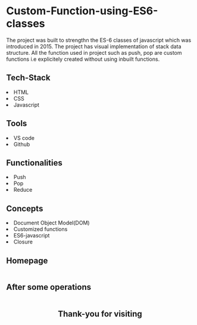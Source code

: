 # Custom-Function-using-ES6-classes
The project was built to strengthn the ES-6 classes of javascript which was introduced in 2015. The project has visual implementation of stack data structure. All the function used in project such as push, pop are custom functions i.e explicitely created without using inbuilt functions.



<h2>Tech-Stack</h2>
<li>HTML</li>
<li>CSS</li>
<li>Javascript</li>


<h2>Tools</h2>
<li>VS code</li>
<li>Github</li>


<h2>Functionalities</h2>
<li>Push</li>
<li>Pop</li>
<li>Reduce</li>


<h2>Concepts</h2>
<li>Document Object Model(DOM)</li>
<li>Customized functions</li>
<li>ES6-javascript</li>
<li>Closure</li>


<h2>Homepage</h2>
<img src="" alt="">



<h2>After some operations</h2>
<img src="" alt="">









 <h2 style="text-align:center ;">Thank-you for visiting</h2>
